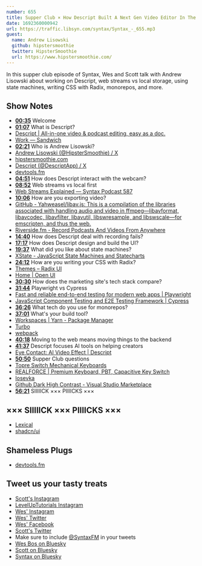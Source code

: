 ```yaml
---
number: 655
title: Supper Club × How Descript Built A Next Gen Video Editor In The Browser With Andrew Lisowski
date: 1692360000942
url: https://traffic.libsyn.com/syntax/Syntax_-_655.mp3
guest:
  name: Andrew Lisowski
  github: hipstersmoothie
  twitter: HipsterSmoothie
  url: https://www.hipstersmoothie.com/
---
```


In this supper club episode of Syntax, Wes and Scott talk with Andrew Lisowski about working on Descript, web streams vs local storage, using state machines, writing CSS with Radix, monorepos, and more.

## Show Notes

* **[00:35](#t=00:35)** Welcome
* **[01:07](#t=01:07)** What is Descript?
* [Descript | All-in-one video & podcast editing, easy as a doc.](https://www.descript.com/)
* [Work — Sandwich](https://sandwich.co/work/descript-video/)
* **[02:21](#t=02:21)** Who is Andrew Lisowski?
* [Andrew Lisowski (@HipsterSmoothie) / X](https://twitter.com/hipstersmoothie?lang=en)
* [hipstersmoothie.com](https://www.hipstersmoothie.com/)
* [Descript (@DescriptApp) / X](https://twitter.com/DescriptApp)
* [devtools.fm](https://www.devtools.fm/)
* **[04:51](#t=04:51)** How does Descript interact with the webcam?
* **[08:52](#t=08:52)** Web streams vs local first
* [Web Streams Explained — Syntax Podcast 587](https://syntax.fm/show/587/web-streams-explained)
* **[10:06](#t=10:06)** How are you exporting video?
* [GitHub - Yahweasel/libav.js: This is a compilation of the libraries associated with handling audio and video in ffmpeg—libavformat, libavcodec, libavfilter, libavutil, libswresample, and libswscale—for emscripten, and thus the web.](https://github.com/Yahweasel/libav.js/)
* [Riverside.fm - Record Podcasts And Videos From Anywhere](https://riverside.fm/)
* **[14:40](#t=14:40)** How does Descript deal with recording fails?
* **[17:17](#t=17:17)** How does Descript design and build the UI?
* **[19:37](#t=19:37)** What did you like about state machines?
* [XState - JavaScript State Machines and Statecharts](https://xstate.js.org/)
* **[24:12](#t=24:12)** How are you writing your CSS with Radix?
* [Themes – Radix UI](https://www.radix-ui.com/)
* [Home | Open UI](https://open-ui.org/)
* **[30:30](#t=30:30)** How does the marketing site's tech stack compare?
* **[31:44](#t=31:44)** Playwright vs Cypress
* [Fast and reliable end-to-end testing for modern web apps | Playwright](https://playwright.dev/)
* [JavaScript Component Testing and E2E Testing Framework | Cypress](https://www.cypress.io/)
* **[36:26](#t=36:26)** What tech do you use for monorepos?
* **[37:01](#t=37:01)** What's your build tool?
* [Workspaces | Yarn - Package Manager](https://yarnpkg.com/features/workspaces)
* [Turbo](https://turbo.build/)
* [webpack](https://webpack.js.org/)
* **[40:18](#t=40:18)** Moving to the web means moving things to the backend
* **[41:37](#t=41:37)** Descript focuses AI tools on helping creators
* [Eye Contact: AI Video Effect | Descript](https://www.descript.com/eye-contact)
* **[50:50](#t=50:50)** Supper Club questions
* [Topre Switch Mechanical Keyboards](https://mechanicalkeyboards.com/shop/index.php?c=79&l=product_list)
* [REALFORCE | Premium Keyboard, PBT, Capacitive Key Switch](https://www.realforce.co.jp/en/)
* [Iosevka](https://typeof.net/Iosevka/)
* [Github Dark High Contrast - Visual Studio Marketplace](https://marketplace.visualstudio.com/items?itemName=hipstersmoothie-public.github-dark-high-contrast)
* **[56:21](#t=56:21)** SIIIIICK ××× PIIIICKS ×××

## ××× SIIIIICK ××× PIIIICKS ×××

* [Lexical](https://lexical.dev/)
* [shadcn/ui](https://ui.shadcn.com/)

## Shameless Plugs

* [devtools.fm](https://www.devtools.fm/)

## Tweet us your tasty treats

* [Scott's Instagram](https://www.instagram.com/stolinski/)
* [LevelUpTutorials Instagram](https://www.instagram.com/LevelUpTutorials/)
* [Wes' Instagram](https://www.instagram.com/wesbos/)
* [Wes' Twitter](https://twitter.com/wesbos)
* [Wes' Facebook](https://www.facebook.com/wesbos.developer)
* [Scott's Twitter](https://twitter.com/stolinski)
* Make sure to include [@SyntaxFM](https://twitter.com/SyntaxFM) in your tweets
* [Wes Bos on Bluesky](https://bsky.app/profile/wesbos.com)
* [Scott on Bluesky](https://bsky.app/profile/tolin.ski)
* [Syntax on Bluesky](https://bsky.app/profile/syntax.fm)
